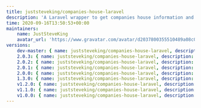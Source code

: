 ```yaml
---
title: juststeveking/companies-house-laravel
description: 'A Laravel wrapper to get companies house information and validate company numbers'
time: 2020-09-16T13:50:53+00:00
maintainers:
    name: JustSteveKing
    avatar_url: 'https://www.gravatar.com/avatar/d2037800355510489a08c0057fec3e7e?d=identicon'
versions:
    dev-master: { name: juststeveking/companies-house-laravel, description: 'A Laravel wrapper to get companies house information and validate company numbers', keywords: [api, validation, integration, 'companies house', JustSteveKing, companies-house-laravel], homepage: 'https://github.com/juststeveking/companies-house-laravel', version: dev-master, version_normalized: dev-master, license: [MIT], authors: [{ name: 'Steve McDougall', email: juststevemcd@gmail.com, homepage: 'https://www.juststeveking.uk/', role: Developer }], source: { type: git, url: 'https://github.com/JustSteveKing/companies-house-laravel.git', reference: ce7d336039916c0604cc70f16b6393c57e8b7574 }, dist: { type: zip, url: 'https://api.github.com/repos/JustSteveKing/companies-house-laravel/zipball/ce7d336039916c0604cc70f16b6393c57e8b7574', reference: ce7d336039916c0604cc70f16b6393c57e8b7574, shasum: '' }, type: library, support: { source: 'https://github.com/JustSteveKing/companies-house-laravel/tree/2.0.3', issues: 'https://github.com/JustSteveKing/companies-house-laravel/issues' }, funding: [{ url: 'https://github.com/JustSteveKing', type: github }], time: '2021-05-07T12:22:47+00:00', autoload: { psr-4: { JustSteveKing\CompaniesHouse\: src } }, extra: { laravel: { providers: [JustSteveKing\CompaniesHouse\CompaniesHouseServiceProvider] } }, default-branch: true, require: { php: ^8.0, illuminate/contracts: ^8.40, illuminate/support: ^8.0, spatie/data-transfer-object: ^3.1 }, require-dev: { friendsofphp/php-cs-fixer: ^2.16, orchestra/testbench: ^6.0, phpunit/phpunit: ^9.3, vimeo/psalm: ^3.11, guzzlehttp/guzzle: ^7.3 } }
    2.0.3: { name: juststeveking/companies-house-laravel, description: 'A Laravel wrapper to get companies house information and validate company numbers', keywords: [api, validation, integration, 'companies house', JustSteveKing, companies-house-laravel], homepage: 'https://github.com/juststeveking/companies-house-laravel', version: 2.0.3, version_normalized: 2.0.3.0, license: [MIT], authors: [{ name: 'Steve McDougall', email: juststevemcd@gmail.com, homepage: 'https://www.juststeveking.uk/', role: Developer }], source: { type: git, url: 'https://github.com/JustSteveKing/companies-house-laravel.git', reference: ce7d336039916c0604cc70f16b6393c57e8b7574 }, dist: { type: zip, url: 'https://api.github.com/repos/JustSteveKing/companies-house-laravel/zipball/ce7d336039916c0604cc70f16b6393c57e8b7574', reference: ce7d336039916c0604cc70f16b6393c57e8b7574, shasum: '' }, type: library, support: { source: 'https://github.com/JustSteveKing/companies-house-laravel/tree/2.0.3', issues: 'https://github.com/JustSteveKing/companies-house-laravel/issues' }, funding: [{ url: 'https://github.com/JustSteveKing', type: github }], time: '2021-05-07T12:22:47+00:00', autoload: { psr-4: { JustSteveKing\CompaniesHouse\: src } }, extra: { laravel: { providers: [JustSteveKing\CompaniesHouse\CompaniesHouseServiceProvider] } }, require: { php: ^8.0, illuminate/contracts: ^8.40, illuminate/support: ^8.0, spatie/data-transfer-object: ^3.1 }, require-dev: { friendsofphp/php-cs-fixer: ^2.16, guzzlehttp/guzzle: ^7.3, orchestra/testbench: ^6.0, phpunit/phpunit: ^9.3, vimeo/psalm: ^3.11 } }
    2.0.2: { name: juststeveking/companies-house-laravel, description: 'A Laravel wrapper to get companies house information and validate company numbers', keywords: [api, validation, integration, 'companies house', JustSteveKing, companies-house-laravel], homepage: 'https://github.com/juststeveking/companies-house-laravel', version: 2.0.2, version_normalized: 2.0.2.0, license: [MIT], authors: [{ name: 'Steve McDougall', email: juststevemcd@gmail.com, homepage: 'https://www.juststeveking.uk/', role: Developer }], source: { type: git, url: 'https://github.com/JustSteveKing/companies-house-laravel.git', reference: 12f5666e456308c4ff6f90e4db1c43bebab7f6e7 }, dist: { type: zip, url: 'https://api.github.com/repos/JustSteveKing/companies-house-laravel/zipball/12f5666e456308c4ff6f90e4db1c43bebab7f6e7', reference: 12f5666e456308c4ff6f90e4db1c43bebab7f6e7, shasum: '' }, type: library, support: { source: 'https://github.com/JustSteveKing/companies-house-laravel/tree/2.0.2', issues: 'https://github.com/JustSteveKing/companies-house-laravel/issues' }, funding: [{ url: 'https://github.com/JustSteveKing', type: github }], time: '2021-05-07T11:58:03+00:00', autoload: { psr-4: { JustSteveKing\CompaniesHouse\: src } }, extra: { laravel: { providers: [JustSteveKing\CompaniesHouse\CompaniesHouseServiceProvider] } }, require: { php: ^8.0, illuminate/contracts: ^8.40, illuminate/support: ^8.0, spatie/data-transfer-object: ^3.1 }, require-dev: { friendsofphp/php-cs-fixer: ^2.16, guzzlehttp/guzzle: ^7.3, orchestra/testbench: ^6.0, phpunit/phpunit: ^9.3, vimeo/psalm: ^3.11 } }
    2.0.1: { name: juststeveking/companies-house-laravel, description: 'A Laravel wrapper to get companies house information and validate company numbers', keywords: [api, validation, integration, 'companies house', JustSteveKing, companies-house-laravel], homepage: 'https://github.com/juststeveking/companies-house-laravel', version: 2.0.1, version_normalized: 2.0.1.0, license: [MIT], authors: [{ name: 'Steve McDougall', email: juststevemcd@gmail.com, homepage: 'https://www.juststeveking.uk/', role: Developer }], source: { type: git, url: 'https://github.com/JustSteveKing/companies-house-laravel.git', reference: 26abacff37acc5cd91dae01d10e4fafcc94f3b1e }, dist: { type: zip, url: 'https://api.github.com/repos/JustSteveKing/companies-house-laravel/zipball/26abacff37acc5cd91dae01d10e4fafcc94f3b1e', reference: 26abacff37acc5cd91dae01d10e4fafcc94f3b1e, shasum: '' }, type: library, support: { source: 'https://github.com/JustSteveKing/companies-house-laravel/tree/2.0.1', issues: 'https://github.com/JustSteveKing/companies-house-laravel/issues' }, funding: [{ url: 'https://github.com/JustSteveKing', type: github }], time: '2021-05-07T11:51:55+00:00', autoload: { psr-4: { JustSteveKing\CompaniesHouse\: src } }, extra: { laravel: { providers: [JustSteveKing\CompaniesHouse\CompaniesHouseServiceProvider] } }, require: { php: ^8.0, illuminate/contracts: ^8.40, illuminate/support: ^8.0, spatie/data-transfer-object: ^3.1 }, require-dev: { friendsofphp/php-cs-fixer: ^2.16, guzzlehttp/guzzle: ^7.3, orchestra/testbench: ^6.0, phpunit/phpunit: ^9.3, vimeo/psalm: ^3.11 } }
    2.0.0: { name: juststeveking/companies-house-laravel, description: 'A Laravel wrapper to get companies house information and validate company numbers', keywords: [api, validation, integration, 'companies house', JustSteveKing, companies-house-laravel], homepage: 'https://github.com/juststeveking/companies-house-laravel', version: 2.0.0, version_normalized: 2.0.0.0, license: [MIT], authors: [{ name: 'Steve McDougall', email: juststevemcd@gmail.com, homepage: 'https://www.juststeveking.uk/', role: Developer }], source: { type: git, url: 'https://github.com/JustSteveKing/companies-house-laravel.git', reference: bcd4255846a9e02fa064446bda14c3366501c229 }, dist: { type: zip, url: 'https://api.github.com/repos/JustSteveKing/companies-house-laravel/zipball/bcd4255846a9e02fa064446bda14c3366501c229', reference: bcd4255846a9e02fa064446bda14c3366501c229, shasum: '' }, type: library, support: { source: 'https://github.com/JustSteveKing/companies-house-laravel/tree/2.0.0', issues: 'https://github.com/JustSteveKing/companies-house-laravel/issues' }, funding: [{ url: 'https://github.com/JustSteveKing', type: github }], time: '2021-05-07T11:29:20+00:00', autoload: { psr-4: { JustSteveKing\CompaniesHouse\: src } }, extra: { laravel: { providers: [JustSteveKing\CompaniesHouse\CompaniesHouseServiceProvider] } }, require: { php: ^8.0, illuminate/contracts: ^8.40, illuminate/support: ^8.0, spatie/data-transfer-object: ^3.1 }, require-dev: { friendsofphp/php-cs-fixer: ^2.16, guzzlehttp/guzzle: ^7.3, orchestra/testbench: ^6.0, phpunit/phpunit: ^9.3, vimeo/psalm: ^3.11 } }
    1.3.0: { name: juststeveking/companies-house-laravel, description: 'A Laravel wrapper to get companies house information and validate company numbers', keywords: [JustSteveKing, companies-house-laravel], homepage: 'https://github.com/juststeveking/companies-house-laravel', version: 1.3.0, version_normalized: 1.3.0.0, license: [MIT], authors: [{ name: 'Steve McDougall', email: juststevemcd@gmail.com, homepage: 'https://www.juststeveking.uk/', role: Developer }], source: { type: git, url: 'https://github.com/JustSteveKing/companies-house-laravel.git', reference: 012165f5ea85a4cfe56c3552e3c9e98c901f6c96 }, dist: { type: zip, url: 'https://api.github.com/repos/JustSteveKing/companies-house-laravel/zipball/012165f5ea85a4cfe56c3552e3c9e98c901f6c96', reference: 012165f5ea85a4cfe56c3552e3c9e98c901f6c96, shasum: '' }, type: library, support: { source: 'https://github.com/JustSteveKing/companies-house-laravel/tree/1.3.0', issues: 'https://github.com/JustSteveKing/companies-house-laravel/issues' }, funding: [{ url: 'https://github.com/JustSteveKing', type: github }], time: '2021-05-06T10:39:31+00:00', autoload: { psr-4: { JustSteveKing\CompaniesHouseLaravel\: src } }, extra: { laravel: { providers: [JustSteveKing\CompaniesHouseLaravel\CompaniesHouseLaravelServiceProvider], aliases: { ClientFacade: JustSteveKing\CompaniesHouseLaravel\ClientFacade } } }, require: { php: ^7.4|^8.0 }, require-dev: { friendsofphp/php-cs-fixer: ^2.16, guzzlehttp/guzzle: ^7.0, orchestra/testbench: ^6.0, phpunit/phpunit: ^9.3, vimeo/psalm: ^3.11 } }
    v1.2.0: { name: juststeveking/companies-house-laravel, description: 'A Laravel wrapper to get companies house information and validate company numbers', keywords: [JustSteveKing, companies-house-laravel], homepage: 'https://github.com/juststeveking/companies-house-laravel', version: v1.2.0, version_normalized: 1.2.0.0, license: [MIT], authors: [{ name: 'Steve McDougall', email: juststevemcd@gmail.com, homepage: 'https://www.juststeveking.uk/', role: Developer }], source: { type: git, url: 'https://github.com/JustSteveKing/companies-house-laravel.git', reference: 73d32dc6048751adea5d843291d19e6b74bc38c8 }, dist: { type: zip, url: 'https://api.github.com/repos/JustSteveKing/companies-house-laravel/zipball/73d32dc6048751adea5d843291d19e6b74bc38c8', reference: 73d32dc6048751adea5d843291d19e6b74bc38c8, shasum: '' }, type: library, support: { source: 'https://github.com/JustSteveKing/companies-house-laravel/tree/v1.2.0', issues: 'https://github.com/JustSteveKing/companies-house-laravel/issues' }, time: '2020-09-21T13:45:48+00:00', autoload: { psr-4: { JustSteveKing\CompaniesHouseLaravel\: src } }, extra: { laravel: { providers: [JustSteveKing\CompaniesHouseLaravel\CompaniesHouseLaravelServiceProvider], aliases: { ClientFacade: JustSteveKing\CompaniesHouseLaravel\ClientFacade } } }, require: { php: ^7.4 }, require-dev: { friendsofphp/php-cs-fixer: ^2.16, guzzlehttp/guzzle: ^7.0, orchestra/testbench: ^6.0, phpunit/phpunit: ^9.3, vimeo/psalm: ^3.11 } }
    v1.1.0: { name: juststeveking/companies-house-laravel, description: 'A Laravel wrapper to get companies house information and validate company numbers', keywords: [JustSteveKing, companies-house-laravel], homepage: 'https://github.com/juststeveking/companies-house-laravel', version: v1.1.0, version_normalized: 1.1.0.0, license: [MIT], authors: [{ name: 'Steve McDougall', email: juststevemcd@gmail.com, homepage: 'https://www.juststeveking.uk/', role: Developer }], source: { type: git, url: 'https://github.com/JustSteveKing/companies-house-laravel.git', reference: b581dcfede749b2d8a1a4925951e7f830f7eee78 }, dist: { type: zip, url: 'https://api.github.com/repos/JustSteveKing/companies-house-laravel/zipball/b581dcfede749b2d8a1a4925951e7f830f7eee78', reference: b581dcfede749b2d8a1a4925951e7f830f7eee78, shasum: '' }, type: library, support: { source: 'https://github.com/JustSteveKing/companies-house-laravel/tree/v1.1.0', issues: 'https://github.com/JustSteveKing/companies-house-laravel/issues' }, time: '2020-09-17T13:33:03+00:00', autoload: { psr-4: { JustSteveKing\CompaniesHouseLaravel\: src } }, extra: { laravel: { providers: [JustSteveKing\CompaniesHouseLaravel\CompaniesHouseLaravelServiceProvider], aliases: { ClientFacade: JustSteveKing\CompaniesHouseLaravel\ClientFacade } } }, require: { php: ^7.4 }, require-dev: { friendsofphp/php-cs-fixer: ^2.16, guzzlehttp/guzzle: ^7.0, orchestra/testbench: ^6.0, phpunit/phpunit: ^9.3, vimeo/psalm: ^3.11 } }
    v1.0.0: { name: juststeveking/companies-house-laravel, description: 'A Laravel wrapper to get companies house information and validate company numbers', keywords: [JustSteveKing, companies-house-laravel], homepage: 'https://github.com/juststeveking/companies-house-laravel', version: v1.0.0, version_normalized: 1.0.0.0, license: [MIT], authors: [{ name: 'Steve McDougall', email: juststevemcd@gmail.com, homepage: 'https://www.juststeveking.uk/', role: Developer }], source: { type: git, url: 'https://github.com/JustSteveKing/companies-house-laravel.git', reference: 0c6efd76e51c6511e4261fad6d8f1e68552bb3d0 }, dist: { type: zip, url: 'https://api.github.com/repos/JustSteveKing/companies-house-laravel/zipball/0c6efd76e51c6511e4261fad6d8f1e68552bb3d0', reference: 0c6efd76e51c6511e4261fad6d8f1e68552bb3d0, shasum: '' }, type: library, support: { source: 'https://github.com/JustSteveKing/companies-house-laravel/tree/v1.0.0', issues: 'https://github.com/JustSteveKing/companies-house-laravel/issues' }, time: '2020-09-16T14:00:19+00:00', autoload: { psr-4: { JustSteveKing\CompaniesHouseLaravel\: src } }, extra: { laravel: { providers: [JustSteveKing\CompaniesHouseLaravel\CompaniesHouseLaravelServiceProvider], aliases: { ClientFacade: JustSteveKing\CompaniesHouseLaravel\ClientFacade } } }, require: { php: ^7.4 }, require-dev: { friendsofphp/php-cs-fixer: ^2.16, guzzlehttp/guzzle: ^7.0, orchestra/testbench: ^6.0, phpunit/phpunit: ^9.3, vimeo/psalm: ^3.11 } }
---
```

